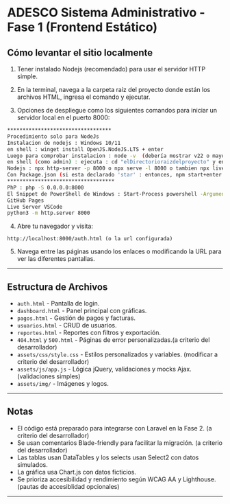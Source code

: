 # ADESCO Sistema Administrativo - Fase 1 (Frontend Estático)

## Cómo levantar el sitio localmente

1. Tener instalado Nodejs (recomendado) para usar el servidor HTTP simple.

2. En la terminal, navega a la carpeta raíz del proyecto donde están los archivos HTML, ingresa el comando y ejecutar.

3. Opciones de despliegue como los siguientes comandos para iniciar un servidor local en el puerto 8000:

```bash
**********************************
Procedimiento solo para NodeJs
Instalacion de nodejs : Windows 10/11
en shell : winget install OpenJS.NodeJS.LTS + enter
Luego para comprobar instalacion : node -v  (debería mostrar v22 o mayor (o la LTS del momento) o npm -v debería mostrar 10 o mayor)
en shell (como admin) : ejecuta : cd "elDirectorioraizdelproyecto" y enter, luego ejecutar los demas comandos
Nodejs : npx http-server -p 8000 o npx serve -l 8000 o tambien npx live-server --port=8000 luego abre http://localhost:8000
Con Package.json (si esta declarado 'star' : entonces, npm start+enter en shell (como administrador) 
***********************************
PhP : php -S 0.0.0.0:8000
El Snippet de PowerShell de Windows : Start-Process powershell -ArgumentList Start-WebServer 8000
GitHub Pages
Live Server VSCode
python3 -m http.server 8000
```

4. Abre tu navegador y visita:

```
http://localhost:8000/auth.html (o la url configurada)
```

5. Navega entre las páginas usando los enlaces o modificando la URL para ver las diferentes pantallas.

---

## Estructura de Archivos 

- `auth.html` - Pantalla de login.
- `dashboard.html` - Panel principal con gráficas.
- `pagos.html` - Gestión de pagos y facturas.
- `usuarios.html` - CRUD de usuarios.
- `reportes.html` - Reportes con filtros y exportación.
- `404.html` y `500.html` - Páginas de error personalizadas.(a criterio del desarrollador)
- `assets/css/style.css` - Estilos personalizados y variables. (modificar a criterio del desarrollador)
- `assets/js/app.js` - Lógica jQuery, validaciones y mocks Ajax. (validaciones simples)
- `assets/img/` - Imágenes y logos.

---

## Notas

- El código está preparado para integrarse con Laravel en la Fase 2. (a criterio del desarrollador)
- Se usan comentarios Blade-friendly para facilitar la migración. (a criterio del desarrollador)
- Las tablas usan DataTables y los selects usan Select2 con datos simulados.
- La gráfica usa Chart.js con datos ficticios.
- Se prioriza accesibilidad y rendimiento según WCAG AA y Lighthouse. (pautas de accesiblidad opcionales)

---
